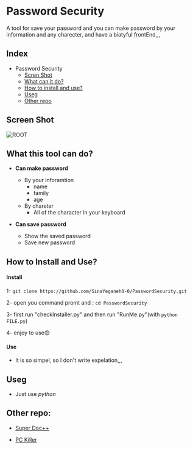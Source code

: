 # Password Security
A tool for save your password and you can make password by your information and any charecter, and have a biatyful frontEnd,,, 

## Index
- Password Security
  - [Scren Shot](https://github.com/SinaYeganeh0-0/PasswordSecurity#scren-shot)
  - [What can it do?](https://github.com/SinaYeganeh0-0/PasswordSecurity#what-this-tool-can-do)
  - [How to install and use?](https://github.com/SinaYeganeh0-0/PasswordSecurity#how-to-install-and-use)
  - [Useg](https://github.com/SinaYeganeh0-0/PasswordSecurity#useg)
  - [Other repo](https://github.com/SinaYeganeh0-0/PasswordSecurity#other-repo)

## Screen Shot

![ROOT](https://s17.picofile.com/file/8420584976/screnShot.PNG)

## What this tool can do?

* **Can make password**
  - By your inforamtion
    - name
    - family
    - age
  - By chareter
    - All of the character in your keyboard
  
* **Can save password**
  - Show the saved password
  - Save new password
  
## How to Install and Use?

#### Install

1- `git clone https://github.com/SinaYeganeh0-0/PasswordSecurity.git`

2- open you command promt and : `cd PasswordSecurity`

3- first run "checkInstaller.py" and then run "RunMe.py"(with `python FILE.py`)

4- enjoy to use:blush:

#### Use

- It is so simpel, so I don't write expelation,,,

## Useg

- Just use *python*

## Other repo:
- [Super Doc++](https://github.com/SinaYeganeh0-0/SuperDoc)

- [PC Killer](https://github.com/SinaYeganeh0-0/PCkiller)
